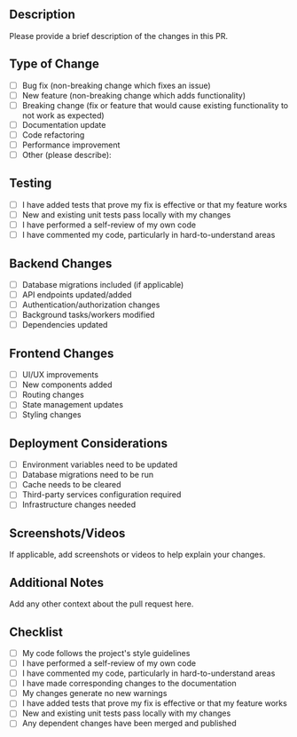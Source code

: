 ## Description

Please provide a brief description of the changes in this PR.

## Type of Change

- [ ] Bug fix (non-breaking change which fixes an issue)
- [ ] New feature (non-breaking change which adds functionality)
- [ ] Breaking change (fix or feature that would cause existing functionality to not work as expected)
- [ ] Documentation update
- [ ] Code refactoring
- [ ] Performance improvement
- [ ] Other (please describe):

## Testing

- [ ] I have added tests that prove my fix is effective or that my feature works
- [ ] New and existing unit tests pass locally with my changes
- [ ] I have performed a self-review of my own code
- [ ] I have commented my code, particularly in hard-to-understand areas

## Backend Changes

- [ ] Database migrations included (if applicable)
- [ ] API endpoints updated/added
- [ ] Authentication/authorization changes
- [ ] Background tasks/workers modified
- [ ] Dependencies updated

## Frontend Changes

- [ ] UI/UX improvements
- [ ] New components added
- [ ] Routing changes
- [ ] State management updates
- [ ] Styling changes

## Deployment Considerations

- [ ] Environment variables need to be updated
- [ ] Database migrations need to be run
- [ ] Cache needs to be cleared
- [ ] Third-party services configuration required
- [ ] Infrastructure changes needed

## Screenshots/Videos

If applicable, add screenshots or videos to help explain your changes.

## Additional Notes

Add any other context about the pull request here.

## Checklist

- [ ] My code follows the project's style guidelines
- [ ] I have performed a self-review of my own code
- [ ] I have commented my code, particularly in hard-to-understand areas
- [ ] I have made corresponding changes to the documentation
- [ ] My changes generate no new warnings
- [ ] I have added tests that prove my fix is effective or that my feature works
- [ ] New and existing unit tests pass locally with my changes
- [ ] Any dependent changes have been merged and published
